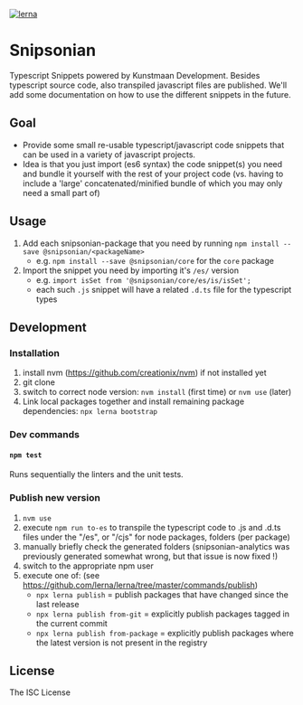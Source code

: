 [![lerna](https://img.shields.io/badge/maintained%20with-lerna-cc00ff.svg)](https://lernajs.io/)

# Snipsonian

Typescript Snippets powered by Kunstmaan Development.
Besides typescript source code, also transpiled javascript files are published.
We'll add some documentation on how to use the different snippets in the future.


## Goal

* Provide some small re-usable typescript/javascript code snippets that can be used in a variety of javascript projects.
* Idea is that you just import (es6 syntax) the code snippet(s) you need and bundle it yourself with the rest of your project code (vs. having to include a 'large' concatenated/minified bundle of which you may only need a small part of)


## Usage

1. Add each snipsonian-package that you need by running `npm install --save @snipsonian/<packageName>`
    * e.g. `npm install --save @snipsonian/core` for the `core` package
2. Import the snippet you need by importing it's `/es/` version
    * e.g. `import isSet from '@snipsonian/core/es/is/isSet';`
    * each such `.js` snippet will have a related `.d.ts` file for the typescript types

## Development

### Installation

1. install nvm (https://github.com/creationix/nvm) if not installed yet
2. git clone <this repo>
3. switch to correct node version: `nvm install` (first time) or `nvm use` (later)
4. Link local packages together and install remaining package dependencies: `npx lerna bootstrap`


### Dev commands

#### `npm test`

Runs sequentially the linters and the unit tests.


### Publish new version

1. `nvm use`
2. execute `npm run to-es` to transpile the typescript code to .js and .d.ts files under the "/es", or "/cjs" for node packages, folders (per package)
3. manually briefly check the generated folders (snipsonian-analytics was previously generated somewhat wrong, but that issue is now fixed !)
4. switch to the appropriate npm user
5. execute one of:  (see https://github.com/lerna/lerna/tree/master/commands/publish)
    * `npx lerna publish` = publish packages that have changed since the last release
    * `npx lerna publish from-git` = explicitly publish packages tagged in the current commit
    * `npx lerna publish from-package` = explicitly publish packages where the latest version is not present in the registry


## License

The ISC License
